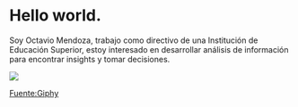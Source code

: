 # Hello world.

Soy Octavio Mendoza, trabajo como directivo de una Institución de Educación Superior, estoy interesado en desarrollar análisis de información para encontrar insights y tomar decisiones.

![](https://i.giphy.com/media/v1.Y2lkPTc5MGI3NjExZ3JmZXFidDhpb3VnNHcxMThrMDE2dG4wbWplZHpsNnVldjRvZ25vaSZlcD12MV9pbnRlcm5hbF9naWZfYnlfaWQmY3Q9Zw/myWd3Omj7KToQ/giphy.gif)

[Fuente:Giphy](https://i.giphy.com/media/v1.Y2lkPTc5MGI3NjExZ3JmZXFidDhpb3VnNHcxMThrMDE2dG4wbWplZHpsNnVldjRvZ25vaSZlcD12MV9pbnRlcm5hbF9naWZfYnlfaWQmY3Q9Zw/myWd3Omj7KToQ/giphy.gif)
